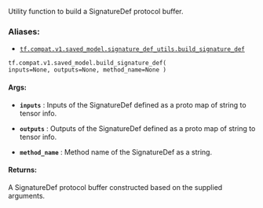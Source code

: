 Utility function to build a SignatureDef protocol buffer.



### Aliases:

- [ `tf.compat.v1.saved_model.signature_def_utils.build_signature_def` ](/api_docs/python/tf/compat/v1/saved_model/build_signature_def)


<devsite-code><pre class="prettyprint lang-python" translate="no" dir="ltr" is-upgraded=""><code translate="no" dir="ltr">tf.compat.v1.saved_model.build_signature_def(
    inputs=None,
    outputs=None,
    method_name=None
)
</code></pre></devsite-code>


#### Args:

- **`inputs`** : Inputs of the SignatureDef defined as a proto map of string to
tensor info.

- **`outputs`** : Outputs of the SignatureDef defined as a proto map of string to
tensor info.

- **`method_name`** : Method name of the SignatureDef as a string.



#### Returns:
A SignatureDef protocol buffer constructed based on the supplied arguments.

